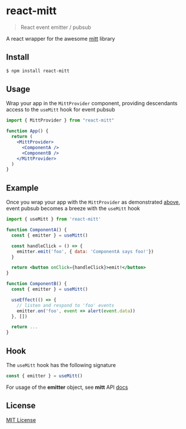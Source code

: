 # react-mitt

> React event emitter / pubsub

A react wrapper for the awesome [mitt](https://github.com/developit/mitt) library

## Install

```sh
$ npm install react-mitt
```

## Usage

Wrap your app in the `MittProvider` component, providing descendants access to the `useMitt` hook for event pubsub

```jsx
import { MittProvider } from "react-mitt"

function App() {
  return (
    <MittProvider>
      <ComponentA />
      <ComponentB />
    </MittProvider>
  )
}
```

## Example

Once you wrap your app with the `MittProvider` as demonstrated [above](https://github.com/codeshifu/react-mitt#usage), event pubsub becomes a breeze with the `useMitt` hook

```jsx
import { useMitt } from 'react-mitt'

function ComponentA() {
  const { emitter } = useMitt()

  const handleClick = () => {
    emitter.emit('foo', { data: 'ComponentA says foo!'})
  }

  return <button onClick={handleClick}>emit!</button>
}

function ComponentB() {
  const { emitter } = useMitt()

  useEffect(() => {
    // listen and respond to 'foo' events
    emitter.on('foo', event => alert(event.data))
  }, [])

  return ...
}

```

## Hook

The `useMitt` hook has the following signature

```js
const { emitter } = useMitt()
```

For usage of the **emitter** object, see **mitt** API [docs](https://github.com/developit/mitt#api)

## License
[MIT License](https://github.com/codeshifu/react-mitt/blob/master/license)
